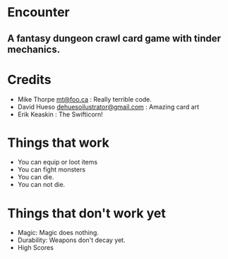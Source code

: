 # Encounter

## A fantasy dungeon crawl card game with tinder mechanics.

# Credits

- Mike Thorpe <mt@foo.ca> : Really terrible code.
- David Hueso <dehuesoilustrator@gmail.com> : Amazing card art
- Erik Keaskin : The Swifticorn!

# Things that work

- You can equip or loot items
- You can fight monsters
- You can die.
- You can not die.

# Things that don't work yet

- Magic: Magic does nothing.
- Durability: Weapons don't decay yet.
- High Scores
